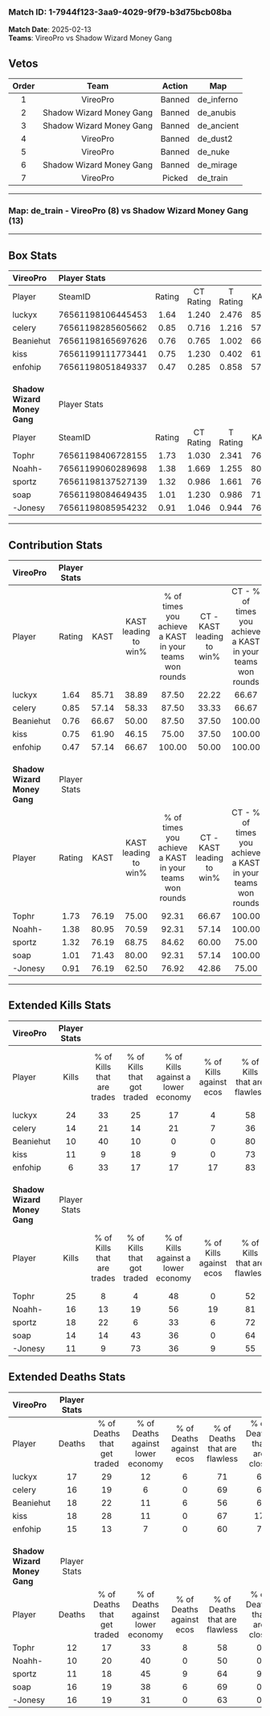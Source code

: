 ### Match ID: 1-7944f123-3aa9-4029-9f79-b3d75bcb08ba  
**Match Date**: 2025-02-13  
**Teams**: VireoPro vs Shadow Wizard Money Gang  

## Vetos  

| Order | Team | Action | Map |
| :---: | :--: | :----: | --- |
| 1 | VireoPro | Banned | de_inferno |
| 2 | Shadow Wizard Money Gang | Banned | de_anubis |
| 3 | Shadow Wizard Money Gang | Banned | de_ancient |
| 4 | VireoPro | Banned | de_dust2 |
| 5 | VireoPro | Banned | de_nuke |
| 6 | Shadow Wizard Money Gang | Banned | de_mirage |
| 7 | VireoPro | Picked | de_train |

---  

### **Map**: de_train - VireoPro (8) vs Shadow Wizard Money Gang (13)  
---  

## Box Stats  

| **VireoPro**                 | Player Stats      |        |           |          |       |       |       |         |        |      |     |
| :- | :- | :-: | :-: | :-: | :-: | :-: | :-: | :-: | :-: | :-: | :-: |
| Player                       | SteamID           | Rating | CT Rating | T Rating | KAST  |  ADR  | Kills | Assists | Deaths | K/D  | HS% |
| luckyx                       | 76561198106445453 |  1.64  |   1.240   |  2.476   | 85.71 | 120.2 |  24   |    3    |   17   | 1.41 | 45  |
| celery                       | 76561198285605662 |  0.85  |   0.716   |  1.216   | 57.14 | 64.1  |  14   |    0    |   16   | 0.88 | 50  |
| Beaniehut                    | 76561198165697626 |  0.76  |   0.765   |  1.002   | 66.67 | 71.5  |  10   |    7    |   18   | 0.56 | 50  |
| kiss                         | 76561199111773441 |  0.75  |   1.230   |  0.402   | 61.90 | 66.8  |  11   |    5    |   18   | 0.61 | 54  |
| enfohip                      | 76561198051849337 |  0.47  |   0.285   |  0.858   | 57.14 | 34.5  |   6   |    4    |   15   | 0.40 | 66  |
|                              |                   |        |           |          |       |       |       |         |        |      |     |
|                              |                   |        |           |          |       |       |       |         |        |      |     |
|                              |                   |        |           |          |       |       |       |         |        |      |     |
| **Shadow Wizard Money Gang** | Player Stats      |        |           |          |       |       |       |         |        |      |     |
| Player                       | SteamID           | Rating | CT Rating | T Rating | KAST  |  ADR  | Kills | Assists | Deaths | K/D  | HS% |
| Tophr                        | 76561198406728155 |  1.73  |   1.030   |  2.341   | 76.19 | 117.4 |  25   |    2    |   12   | 2.08 | 64  |
| Noahh-                       | 76561199060289698 |  1.38  |   1.669   |  1.255   | 80.95 | 92.1  |  16   |    6    |   10   | 1.60 | 62  |
| sportz                       | 76561198137527139 |  1.32  |   0.986   |  1.661   | 76.19 | 72.7  |  18   |    2    |   11   | 1.64 | 38  |
| soap                         | 76561198084649435 |  1.01  |   1.230   |  0.986   | 71.43 | 74.0  |  14   |    4    |   16   | 0.88 | 57  |
| -Jonesy                      | 76561198085954232 |  0.91  |   1.046   |  0.944   | 76.19 | 67.3  |  11   |    6    |   16   | 0.69 | 54  |
---  

## Contribution Stats  

| **VireoPro**                 | Player Stats |       |                      |                                                        |                           |                                                             |                          |                                                            |
| :- | :-: | :-: | :-: | :-: | :-: | :-: | :-: | :-: |
| Player                       |    Rating    | KAST  | KAST leading to win% | % of times you achieve a KAST in your teams won rounds | CT - KAST leading to win% | CT - % of times you achieve a KAST in your teams won rounds | T - KAST leading to win% | T - % of times you achieve a KAST in your teams won rounds |
| luckyx                       |     1.64     | 85.71 |        38.89         |                         87.50                          |           22.22           |                            66.67                            |          55.56           |                           100.00                           |
| celery                       |     0.85     | 57.14 |        58.33         |                         87.50                          |           33.33           |                            66.67                            |          83.33           |                           100.00                           |
| Beaniehut                    |     0.76     | 66.67 |        50.00         |                         87.50                          |           37.50           |                           100.00                            |          66.67           |                           80.00                            |
| kiss                         |     0.75     | 61.90 |        46.15         |                         75.00                          |           37.50           |                           100.00                            |          60.00           |                           60.00                            |
| enfohip                      |     0.47     | 57.14 |        66.67         |                         100.00                         |           50.00           |                           100.00                            |          83.33           |                           100.00                           |
|                              |              |       |                      |                                                        |                           |                                                             |                          |                                                            |
|                              |              |       |                      |                                                        |                           |                                                             |                          |                                                            |
|                              |              |       |                      |                                                        |                           |                                                             |                          |                                                            |
| **Shadow Wizard Money Gang** | Player Stats |       |                      |                                                        |                           |                                                             |                          |                                                            |
| Player                       |    Rating    | KAST  | KAST leading to win% | % of times you achieve a KAST in your teams won rounds | CT - KAST leading to win% | CT - % of times you achieve a KAST in your teams won rounds | T - KAST leading to win% | T - % of times you achieve a KAST in your teams won rounds |
| Tophr                        |     1.73     | 76.19 |        75.00         |                         92.31                          |           66.67           |                           100.00                            |          80.00           |                           88.89                            |
| Noahh-                       |     1.38     | 80.95 |        70.59         |                         92.31                          |           57.14           |                           100.00                            |          80.00           |                           88.89                            |
| sportz                       |     1.32     | 76.19 |        68.75         |                         84.62                          |           60.00           |                            75.00                            |          72.73           |                           88.89                            |
| soap                         |     1.01     | 71.43 |        80.00         |                         92.31                          |           57.14           |                           100.00                            |          100.00          |                           88.89                            |
| -Jonesy                      |     0.91     | 76.19 |        62.50         |                         76.92                          |           42.86           |                            75.00                            |          77.78           |                           77.78                            |
---  

## Extended Kills Stats  

| **VireoPro**                 | Player Stats |                            |                            |                                    |                         |                              |                                 |                                       |                    |           |
| :- | :-: | :-: | :-: | :-: | :-: | :-: | :-: | :-: | :-: | :-: |
| Player                       |    Kills     | % of Kills that are trades | % of Kills that got traded | % of Kills against a lower economy | % of Kills against ecos | % of Kills that are flawless | % of Kills that are close duels | % of Kills that are assisted by flash | Pistol Round Kills | AWP Kills |
| luckyx                       |      24      |             33             |             25             |                 17                 |            4            |              58              |                4                |                   8                   |         2          |     3     |
| celery                       |      14      |             21             |             14             |                 21                 |            7            |              36              |                0                |                   0                   |         0          |     0     |
| Beaniehut                    |      10      |             40             |             10             |                 0                  |            0            |              80              |                0                |                  10                   |         0          |     1     |
| kiss                         |      11      |             9              |             18             |                 9                  |            0            |              73              |                0                |                   0                   |         1          |     0     |
| enfohip                      |      6       |             33             |             17             |                 17                 |           17            |              83              |                0                |                   0                   |         0          |     0     |
|                              |              |                            |                            |                                    |                         |                              |                                 |                                       |                    |           |
|                              |              |                            |                            |                                    |                         |                              |                                 |                                       |                    |           |
|                              |              |                            |                            |                                    |                         |                              |                                 |                                       |                    |           |
| **Shadow Wizard Money Gang** | Player Stats |                            |                            |                                    |                         |                              |                                 |                                       |                    |           |
| Player                       |    Kills     | % of Kills that are trades | % of Kills that got traded | % of Kills against a lower economy | % of Kills against ecos | % of Kills that are flawless | % of Kills that are close duels | % of Kills that are assisted by flash | Pistol Round Kills | AWP Kills |
| Tophr                        |      25      |             8              |             4              |                 48                 |            0            |              52              |                8                |                   0                   |         0          |     3     |
| Noahh-                       |      16      |             13             |             19             |                 56                 |           19            |              81              |               13                |                   6                   |         0          |     1     |
| sportz                       |      18      |             22             |             6              |                 33                 |            6            |              72              |                0                |                   0                   |         8          |     2     |
| soap                         |      14      |             14             |             43             |                 36                 |            0            |              64              |                7                |                   0                   |         0          |     3     |
| -Jonesy                      |      11      |             9              |             73             |                 36                 |            9            |              55              |               18                |                   9                   |         0          |     0     |
## Extended Deaths Stats  

| **VireoPro**                 | Player Stats |                             |                                   |                          |                               |                            |                           |               |
| :- | :-: | :-: | :-: | :-: | :-: | :-: | :-: | :-: |
| Player                       |    Deaths    | % of Deaths that get traded | % of Deaths against lower economy | % of Deaths against ecos | % of Deaths that are flawless | % of Deaths that are close | % of Deaths while blinded | Deaths to AWP |
| luckyx                       |      17      |             29              |                12                 |            6             |              71               |             6              |             0             |       1       |
| celery                       |      16      |             19              |                 6                 |            0             |              69               |             6              |             6             |       3       |
| Beaniehut                    |      18      |             22              |                11                 |            6             |              56               |             6              |             0             |       1       |
| kiss                         |      18      |             28              |                11                 |            0             |              67               |             17             |             6             |       2       |
| enfohip                      |      15      |             13              |                 7                 |            0             |              60               |             7              |             0             |       1       |
|                              |              |                             |                                   |                          |                               |                            |                           |               |
|                              |              |                             |                                   |                          |                               |                            |                           |               |
|                              |              |                             |                                   |                          |                               |                            |                           |               |
| **Shadow Wizard Money Gang** | Player Stats |                             |                                   |                          |                               |                            |                           |               |
| Player                       |    Deaths    | % of Deaths that get traded | % of Deaths against lower economy | % of Deaths against ecos | % of Deaths that are flawless | % of Deaths that are close | % of Deaths while blinded | Deaths to AWP |
| Tophr                        |      12      |             17              |                33                 |            8             |              58               |             0              |             8             |       1       |
| Noahh-                       |      10      |             20              |                40                 |            0             |              50               |             0              |            10             |       1       |
| sportz                       |      11      |             18              |                45                 |            9             |              64               |             9              |             0             |       0       |
| soap                         |      16      |             19              |                38                 |            6             |              69               |             0              |             0             |       1       |
| -Jonesy                      |      16      |             19              |                31                 |            0             |              63               |             0              |             6             |       0       |
